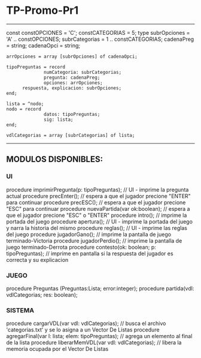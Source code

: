 # TP-Promo-Pr1

---------------------------------------------------------------------------------

const
     constOPCIONES = 'C';
     constCATEGORIAS = 5;
type
    subrOpciones = 'A' .. constOPCIONES;
    subrCategorias = 1 .. constCATEGORIAS;
    cadenaPreg = string;
    cadenaOpci = string;

    arrOpciones = array [subrOpciones] of cadenaOpci;

    tipoPreguntas = record
                  numCategoria: subrCategorias;
                  pregunta: cadenaPreg;
                  opciones: arrOpciones;
		  respuesta, explicacion: subrOpciones;
	end;

    lista = ^nodo;
    nodo = record
                  datos: tipoPreguntas;
                  sig: lista;
    end;

    vdlCategorias = array [subrCategorias] of lista;

---------------------------------------------------------------------------------

## MODULOS DISPONIBLES:

### UI
  procedure imprimirPregunta(p: tipoPreguntas); // UI - imprime la pregunta actual
  procedure precEnter(); // espera a que el jugador precione "ENTER" para continuar
  procedure precESC(); // espera a que el jugador precione "ESC" para continuar
  procedure nuevaPartida(var ok:boolean); // espera a que el jugador precione "ESC" o "ENTER"
  procedure intro(); // imprime la portada del juego
    procedure apertura(); // UI - imprime la portada del juego y narra la historia del mismo
    procedure reglas(); // UI - imprime las reglas del juego
  procedure jugadorGano(); // imprime la pantalla de juego terminado-Victoria
  procedure jugadorPerdio(); // imprime la pantalla de juego terminado-Derrota
  procedure contesto(ok: boolean; p: tipoPreguntas); // imprime en pantalla si la respuesta del jugador es correcta y su explicacion

### JUEGO
  procedure Preguntas (Preguntas:Lista; error:integer);
  procedure partida(vdl: vdlCategorias; res: boolean);

### SISTEMA
  procedure cargarVDL(var vdl: vdlCategorias); // busca el archivo 'categorias.txt' y se lo asigna a un Vector De Listas
    procedure agregarFinal(var l: lista; elem: tipoPreguntas); // agrega un elemento al final de la lista
  procedure liberarMemVDL(var vdl: vdlCategorias); // libera la memoria ocupada por el Vector De Listas



  

